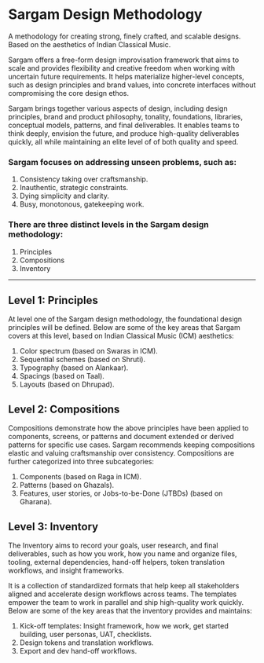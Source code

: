 # Sargam Design Methodology
A methodology for creating strong, finely crafted, and scalable designs. Based on the aesthetics of Indian Classical Music.

Sargam offers a free-form design improvisation framework that aims to scale and provides flexibility and creative freedom when working with uncertain future requirements. It helps materialize higher-level concepts, such as design principles and brand values, into concrete interfaces without compromising the core design ethos.

Sargam brings together various aspects of design, including design principles, brand and product philosophy, tonality, foundations, libraries, conceptual models, patterns, and final deliverables. It enables teams to think deeply, envision the future, and produce high-quality deliverables quickly, all while maintaining an elite level of of both quality and speed.

### Sargam focuses on addressing unseen problems, such as:
1. Consistency taking over craftsmanship.
2. Inauthentic, strategic constraints.
3. Dying simplicity and clarity.
4. Busy, monotonous, gatekeeping work.

### There are three distinct levels in the Sargam design methodology:
1. Principles
2. Compositions
3. Inventory

---

## Level 1: Principles
At level one of the Sargam design methodology, the foundational design principles will be defined. Below are some of the key areas that Sargam covers at this level, based on Indian Classical Music (ICM) aesthetics:

1. Color spectrum (based on Swaras in ICM).
2. Sequential schemes (based on Shruti).
3. Typography (based on Alankaar).
4. Spacings (based on Taal).
5. Layouts (based on Dhrupad).


## Level 2: Compositions
Compositions demonstrate how the above principles have been applied to components, screens, or patterns and document extended or derived patterns for specific use cases. Sargam recommends keeping compositions elastic and valuing craftsmanship over consistency. Compositions are further categorized into three subcategories:

1. Components (based on Raga in ICM).
2. Patterns (based on Ghazals).
3. Features, user stories, or Jobs-to-be-Done (JTBDs) (based on Gharana).

## Level 3: Inventory
The Inventory aims to record your goals, user research, and final deliverables, such as how you work, how you name and organize files, tooling, external dependencies, hand-off helpers, token translation workflows, and insight frameworks.

It is a collection of standardized formats that help keep all stakeholders aligned and accelerate design workflows across teams. The templates empower the team to work in parallel and ship high-quality work quickly. Below are some of the key areas that the inventory provides and maintains:

1. Kick-off templates: Insight framework, how we work, get started building, user personas, UAT, checklists.
2. Design tokens and translation workflows.
3. Export and dev hand-off workflows.

